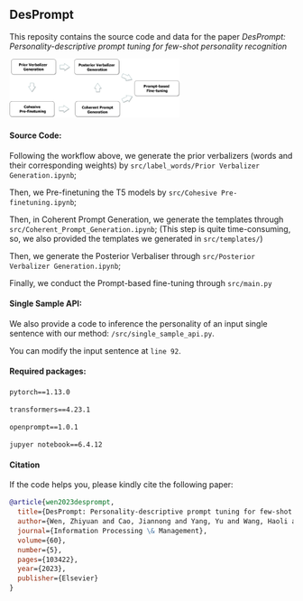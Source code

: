 ## DesPrompt

This reposity contains the source code and data for the paper *DesPrompt: Personality-descriptive prompt tuning for few-shot personality recognition*



<img src='workflow.png' width=60% />


#### Source Code:

Following the workflow above, we generate the prior verbalizers (words and their corresponding weights) by `src/label_words/Prior Verbalizer Generation.ipynb`;

Then, we Pre-finetuning the T5 models by `src/Cohesive Pre-finetuning.ipynb`;

Then, in Coherent Prompt Generation, we generate the templates through `src/Coherent_Prompt_Generation.ipynb`;
(This step is quite time-consuming, so, we also provided the templates we generated in `src/templates/`)

Then, we generate the Posterior Verbaliser through `src/Posterior Verbalizer Generation.ipynb`;

Finally, we conduct the Prompt-based fine-tuning through `src/main.py`


#### Single Sample API:

We also provide a code to inference the personality of an input single sentence with our method: `/src/single_sample_api.py`.

You can modify the input sentence at `line 92`.


#### Required packages:

`pytorch==1.13.0`

`transformers==4.23.1`

`openprompt==1.0.1`

`jupyer notebook==6.4.12`



#### Citation

If the code helps you, please kindly cite the following paper:

```bib
@article{wen2023desprompt,
  title={DesPrompt: Personality-descriptive prompt tuning for few-shot personality recognition},
  author={Wen, Zhiyuan and Cao, Jiannong and Yang, Yu and Wang, Haoli and Yang, Ruosong and Liu, Shuaiqi},
  journal={Information Processing \& Management},
  volume={60},
  number={5},
  pages={103422},
  year={2023},
  publisher={Elsevier}
}

```